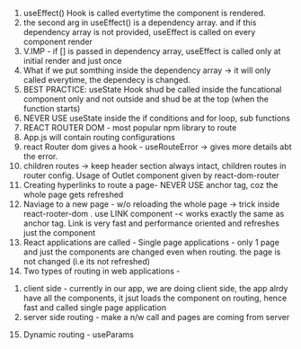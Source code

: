 1. useEffect() Hook is called evertytime the component is rendered.
2. the second arg in useEffect() is a dependency array. and if this dependency array is not provided, useEffect is called on every component render
3. V.IMP - if [] is passed in dependency array, useEffect is called only at initial render and just once
4. What if we put somthing inside the dependency array -> it will only called everytime, the dependecy is changed.
5. BEST PRACTICE: useState Hook shud be called inside the funcational component only and not outside and shud be at the top (when the function starts)
6. NEVER USE useState inside the if conditions and for loop, sub functions
7. REACT ROUTER DOM - most popular npm library to route
8. App.js will contain routing configurations
9. react Router dom gives a hook - useRouteError -> gives more details abt the error.
10. children routes -> keep header section always intact, children routes in router config. Usage of Outlet component given by react-dom-router
11. Creating hyperlinks to route a page- NEVER USE anchor tag, coz the whole page gets refreshed
12. Naviage to a new page - w/o reloading the whole page -> trick inside react-rooter-dom . use LINK component -< works exactly the same as anchor tag. Link is very fast and performance oriented and refreshes just the component
13. React applications are called - Single page applications - only 1 page and just the components are changed even when routing. the page is not changed (i.e its not refreshed)
14. Two types of routing in web applications -

1)  client side - currently in our app, we are doing client side, the app alrdy have all the components, it jsut loads the component on routing, hence fast and called single page application
2)  server side routing - make a n/w call and pages are coming from server

15. Dynamic routing - useParams
